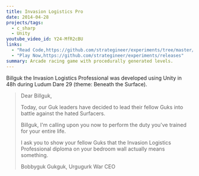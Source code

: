 ```yaml
---
title: Invasion Logistics Pro
date: 2014-04-28
projects/tags:
  - c_sharp
  - Unity
youtube_video_id: Y24-MfR2cBU
links:
  - "Read Code,https://github.com/strategineer/experiments/tree/master/2014/04/ludum-dare-29"
  - "Play Now,https://github.com/strategineer/experiments/releases"
summary: Arcade racing game with procedurally generated levels.
---
```


Billguk the Invasion Logistics Professional was developed using Unity in 48h during Ludum Dare 29 (theme: Beneath the Surface).

<blockquote class="blockquote">
Dear Billguk,<BR>

Today, our Guk leaders have decided to lead their fellow Guks into battle against the hated Surfacers. <BR>

Billguk, I'm calling upon you now to perform the duty you've trained for your entire life. <BR>

I ask you to show your fellow Guks that the Invasion Logistics Professional diploma on your bedroom wall actually means something. <BR>

Bobbyguk Gukguk, Urgugurk War CEO

</blockquote>

